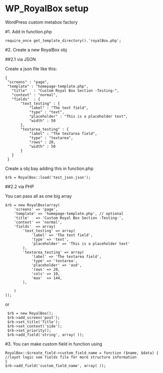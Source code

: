 # WP_RoyalBox setup
WordPress custom metabox factory

#1. Add in function.php 
```
require_once get_template_directory().'royalBox.php';
```

#2. Create a new RoyalBox obj

##2.1 via JSON

Create a json file like this:
 ```
 {
  "screens" : "page",
  "template" : "homepage-template.php",
	"title"   : "Custom Royal Box Section -Testing-",
	"context" : "normal",
	"fields"  : {
		"text_testing" : {
			"label" : "The text field",
			"type" : "text",
			"placeholder" : "This is a placeholder text",
			"width" : 50
        },
		"textarea_testing" : {
			"label" : "The textarea field",
			"type" : "textarea",
			"rows" : 20,
			"width" : 50
        }
    }
  }
```

Create a obj bay adding this in function.php

  ```
  $rb = RoyalBox::load('test_json.json');
  ```

##2.2 via PHP

You can pass all as one big array
```
$rb = new RoyalBox(array(
	'screens' => 'page',
	'template' => 'homepage-template.php', // optional
	'title'   => 'Custom Royal Box Section -Testing-',
	'context' => 'normal',
	'fields'  => array(
		'text_testing' => array(
			'label' => 'The text field',
			'type' => 'text',
			'placeholder' => 'This is a placeholder text'
		),
		'textarea_testing' => array(
			'label' => 'The textarea field',
			'type' => 'textarea',
			'placeholder' => 'asd',
			'rows' => 20,
			'cols' => 10,
			'max'  => 144,
		),
		
	)
));
```

or

```
 $rb = new RoyalBox();
 $rb->add_screen('post');
 $rb->set_title('Title');
 $rb->set_context('side');
 $rb->set_priority();
 $rb->add_field('string', array( ));
 ```
#3. You can make custom field in function using 
```
RoyalBox::$create_field->custom_field_name = function ($name, $data) { 
//layot logic see fields file for more structure information
}
$rb->add_field('custom_field_name', array( ));
```
